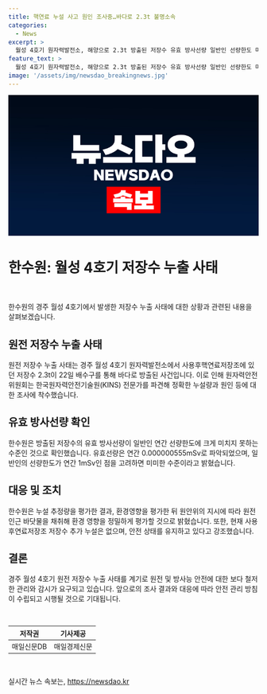 ```yaml
---
title: 핵연료 누설 사고 원인 조사중…바다로 2.3t 불명소속
categories:
  - News
excerpt: >
  월성 4호기 원자력발전소, 해양으로 2.3t 방출된 저장수 유효 방사선량 일반인 선량한도 미미 - 경주 월성 4호기 원자력발전소에서 해양으로 2.3t의 저장수가 방출되었지만, 유효 방사선량은 일반인 연간 선량한도에 크게 미치지 못하는 수준이었다. 한수원과 원자력안전위원회가 사태를 조사 중이며, 현재 추가 누설은 없는 상태이고, 발전소는 안정 상태를 유지 중이다.
feature_text: >
  월성 4호기 원자력발전소, 해양으로 2.3t 방출된 저장수 유효 방사선량 일반인 선량한도 미미 - 경주 월성 4호기 원자력발전소에서 해양으로 2.3t의 저장수가 방출되었지만, 유효 방사선량은 일반인 연간 선량한도에 크게 미치지 못하는 수준이었다. 한수원과 원자력안전위원회가 사태를 조사 중이며, 현재 추가 누설은 없는 상태이고, 발전소는 안정 상태를 유지 중이다.
image: '/assets/img/newsdao_breakingnews.jpg'
---
```


<p><img src="/assets/img/newsdao_breakingnews.jpg" alt="firstkoreanews 속보" /></p>

<h1 data-ke-size="size26">한수원: 월성 4호기 저장수 누출 사태</h1>

<p data-ke-size="size16">&nbsp;</p>

<p>한수원의 경주 월성 4호기에서 발생한 저장수 누출 사태에 대한 상황과 관련된 내용을 살펴보겠습니다.</p>

<h2 data-ke-size="size26">원전 저장수 누출 사태</h2>

<p>원전 저장수 누출 사태는 경주 월성 4호기 원자력발전소에서 사용후핵연료저장조에 있던 저장수 2.3t이 22일 배수구를 통해 바다로 방출된 사건입니다. 이로 인해 원자력안전위원회는 한국원자력안전기술원(KINS) 전문가를 파견해 정확한 누설량과 원인 등에 대한 조사에 착수했습니다.</p>

<h2 data-ke-size="size26">유효 방사선량 확인</h2>

<p data-ke-size="size16">한수원은 방출된 저장수의 유효 방사선량이 일반인 연간 선량한도에 크게 미치지 못하는 수준인 것으로 확인했습니다. 유효선량은 연간 0.000000555mSv로 파악되었으며, 일반인의 선량한도가 연간 1mSv인 점을 고려하면 미미한 수준이라고 밝혔습니다.</p>

<h2 data-ke-size="size26">대응 및 조치</h2>

<p>한수원은 누설 추정량을 평가한 결과, 환경영향을 평가한 뒤 원안위의 지시에 따라 원전 인근 바닷물을 채취해 환경 영향을 정밀하게 평가할 것으로 밝혔습니다. 또한, 현재 사용후연료저장조 저장수 추가 누설은 없으며, 안전 상태를 유지하고 있다고 강조했습니다.</p>

<h2 data-ke-size="size26">결론</h2>

<p>경주 월성 4호기 원전 저장수 누출 사태를 계기로 원전 및 방사능 안전에 대한 보다 철저한 관리와 감시가 요구되고 있습니다. 앞으로의 조사 결과와 대응에 따라 안전 관리 방침이 수립되고 시행될 것으로 기대됩니다.</p>

<p data-ke-size="size16">&nbsp;</p>

<table>
    <thead>
        <tr>
            <th style="text-align: center;">저작권</th>
            <th style="text-align: center;">기사제공</th>
        </tr>
    </thead>
    <tbody>
        <tr>
            <td style="text-align: center;">매일신문DB</td>
            <td style="text-align: center;">매일경제신문</td>
        </tr>
    </tbody>
</table>

<p data-ke-size="size16">&nbsp;</p>
실시간 뉴스 속보는, <a href="https://newsdao.kr" rel="dofollow">https://newsdao.kr</a>


